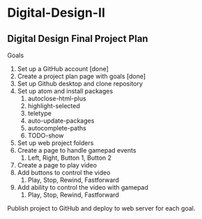 # Digital-Design-II

## Digital Design Final Project Plan

Goals
1. Set up a GitHub account [done]
1. Create a project plan page with goals [done]
1. Set up Github desktop and clone repository
1. Set up atom and install packages
    1. autoclose-html-plus
    1. highlight-selected
    1. teletype
    1. auto-update-packages
    1. autocomplete-paths
    1. TODO-show
1. Set up web project folders
1. Create a page to handle gamepad events
    1. Left, Right, Button 1, Button 2
1. Create a page to play video
1. Add buttons to control the video
    1. Play, Stop, Rewind, Fastforward
1. Add ability to control the video with gamepad
    1. Play, Stop, Rewind, Fastforward

Publish project to GitHub and deploy to web server for each goal.
